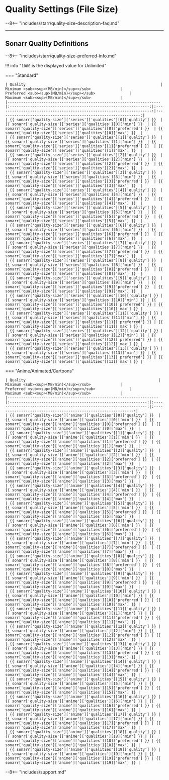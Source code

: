 # Quality Settings (File Size)

--8<-- "includes/starr/quality-size-description-faq.md"

---

## Sonarr Quality Definitions

--8<-- "includes/starr/quality-size-preferred-info.md"

!!! info "`1000` is the displayed value for Unlimited"

=== "Standard"

    | Quality                                                            |             Minimum <sub><sup>(MB/min)</sup></sub>             |               Preferred <sub><sup>(MB/min)</sup></sub>               |             Maximum <sub><sup>(MB/min)</sup></sub>             |
    |--------------------------------------------------------------------|:--------------------------------------------------------------:|:--------------------------------------------------------------------:|:--------------------------------------------------------------:|
    | {{ sonarr['quality-size']['series']['qualities'][0]['quality'] }}  | {{ sonarr['quality-size']['series']['qualities'][0]['min'] }}  | {{ sonarr['quality-size']['series']['qualities'][0]['preferred'] }}  | {{ sonarr['quality-size']['series']['qualities'][0]['max'] }}  |
    | {{ sonarr['quality-size']['series']['qualities'][1]['quality'] }}  | {{ sonarr['quality-size']['series']['qualities'][1]['min'] }}  | {{ sonarr['quality-size']['series']['qualities'][1]['preferred'] }}  | {{ sonarr['quality-size']['series']['qualities'][1]['max'] }}  |
    | {{ sonarr['quality-size']['series']['qualities'][2]['quality'] }}  | {{ sonarr['quality-size']['series']['qualities'][2]['min'] }}  | {{ sonarr['quality-size']['series']['qualities'][2]['preferred'] }}  | {{ sonarr['quality-size']['series']['qualities'][2]['max'] }}  |
    | {{ sonarr['quality-size']['series']['qualities'][3]['quality'] }}  | {{ sonarr['quality-size']['series']['qualities'][3]['min'] }}  | {{ sonarr['quality-size']['series']['qualities'][3]['preferred'] }}  | {{ sonarr['quality-size']['series']['qualities'][3]['max'] }}  |
    | {{ sonarr['quality-size']['series']['qualities'][4]['quality'] }}  | {{ sonarr['quality-size']['series']['qualities'][4]['min'] }}  | {{ sonarr['quality-size']['series']['qualities'][4]['preferred'] }}  | {{ sonarr['quality-size']['series']['qualities'][4]['max'] }}  |
    | {{ sonarr['quality-size']['series']['qualities'][5]['quality'] }}  | {{ sonarr['quality-size']['series']['qualities'][5]['min'] }}  | {{ sonarr['quality-size']['series']['qualities'][5]['preferred'] }}  | {{ sonarr['quality-size']['series']['qualities'][5]['max'] }}  |
    | {{ sonarr['quality-size']['series']['qualities'][6]['quality'] }}  | {{ sonarr['quality-size']['series']['qualities'][6]['min'] }}  | {{ sonarr['quality-size']['series']['qualities'][6]['preferred'] }}  | {{ sonarr['quality-size']['series']['qualities'][6]['max'] }}  |
    | {{ sonarr['quality-size']['series']['qualities'][7]['quality'] }}  | {{ sonarr['quality-size']['series']['qualities'][7]['min'] }}  | {{ sonarr['quality-size']['series']['qualities'][7]['preferred'] }}  | {{ sonarr['quality-size']['series']['qualities'][7]['max'] }}  |
    | {{ sonarr['quality-size']['series']['qualities'][8]['quality'] }}  | {{ sonarr['quality-size']['series']['qualities'][8]['min'] }}  | {{ sonarr['quality-size']['series']['qualities'][8]['preferred'] }}  | {{ sonarr['quality-size']['series']['qualities'][8]['max'] }}  |
    | {{ sonarr['quality-size']['series']['qualities'][9]['quality'] }}  | {{ sonarr['quality-size']['series']['qualities'][9]['min'] }}  | {{ sonarr['quality-size']['series']['qualities'][9]['preferred'] }}  | {{ sonarr['quality-size']['series']['qualities'][9]['max'] }}  |
    | {{ sonarr['quality-size']['series']['qualities'][10]['quality'] }} | {{ sonarr['quality-size']['series']['qualities'][10]['min'] }} | {{ sonarr['quality-size']['series']['qualities'][10]['preferred'] }} | {{ sonarr['quality-size']['series']['qualities'][10]['max'] }} |
    | {{ sonarr['quality-size']['series']['qualities'][11]['quality'] }} | {{ sonarr['quality-size']['series']['qualities'][11]['min'] }} | {{ sonarr['quality-size']['series']['qualities'][11]['preferred'] }} | {{ sonarr['quality-size']['series']['qualities'][11]['max'] }} |
    | {{ sonarr['quality-size']['series']['qualities'][12]['quality'] }} | {{ sonarr['quality-size']['series']['qualities'][12]['min'] }} | {{ sonarr['quality-size']['series']['qualities'][12]['preferred'] }} | {{ sonarr['quality-size']['series']['qualities'][12]['max'] }} |
    | {{ sonarr['quality-size']['series']['qualities'][13]['quality'] }} | {{ sonarr['quality-size']['series']['qualities'][13]['min'] }} | {{ sonarr['quality-size']['series']['qualities'][13]['preferred'] }} | {{ sonarr['quality-size']['series']['qualities'][13]['max'] }} |

=== "Anime/Animated/Cartoons"

    | Quality                                                           |            Minimum <sub><sup>(MB/min)</sup></sub>             |              Preferred <sub><sup>(MB/min)</sup></sub>               |            Maximum <sub><sup>(MB/min)</sup></sub>             |
    |-------------------------------------------------------------------|:-------------------------------------------------------------:|:-------------------------------------------------------------------:|:-------------------------------------------------------------:|
    | {{ sonarr['quality-size']['anime']['qualities'][0]['quality'] }}  | {{ sonarr['quality-size']['anime']['qualities'][0]['min'] }}  | {{ sonarr['quality-size']['anime']['qualities'][0]['preferred'] }}  | {{ sonarr['quality-size']['anime']['qualities'][0]['max'] }}  |
    | {{ sonarr['quality-size']['anime']['qualities'][1]['quality'] }}  | {{ sonarr['quality-size']['anime']['qualities'][1]['min'] }}  | {{ sonarr['quality-size']['anime']['qualities'][1]['preferred'] }}  | {{ sonarr['quality-size']['anime']['qualities'][1]['max'] }}  |
    | {{ sonarr['quality-size']['anime']['qualities'][2]['quality'] }}  | {{ sonarr['quality-size']['anime']['qualities'][2]['min'] }}  | {{ sonarr['quality-size']['anime']['qualities'][2]['preferred'] }}  | {{ sonarr['quality-size']['anime']['qualities'][2]['max'] }}  |
    | {{ sonarr['quality-size']['anime']['qualities'][3]['quality'] }}  | {{ sonarr['quality-size']['anime']['qualities'][3]['min'] }}  | {{ sonarr['quality-size']['anime']['qualities'][3]['preferred'] }}  | {{ sonarr['quality-size']['anime']['qualities'][3]['max'] }}  |
    | {{ sonarr['quality-size']['anime']['qualities'][4]['quality'] }}  | {{ sonarr['quality-size']['anime']['qualities'][4]['min'] }}  | {{ sonarr['quality-size']['anime']['qualities'][4]['preferred'] }}  | {{ sonarr['quality-size']['anime']['qualities'][4]['max'] }}  |
    | {{ sonarr['quality-size']['anime']['qualities'][5]['quality'] }}  | {{ sonarr['quality-size']['anime']['qualities'][5]['min'] }}  | {{ sonarr['quality-size']['anime']['qualities'][5]['preferred'] }}  | {{ sonarr['quality-size']['anime']['qualities'][5]['max'] }}  |
    | {{ sonarr['quality-size']['anime']['qualities'][6]['quality'] }}  | {{ sonarr['quality-size']['anime']['qualities'][6]['min'] }}  | {{ sonarr['quality-size']['anime']['qualities'][6]['preferred'] }}  | {{ sonarr['quality-size']['anime']['qualities'][6]['max'] }}  |
    | {{ sonarr['quality-size']['anime']['qualities'][7]['quality'] }}  | {{ sonarr['quality-size']['anime']['qualities'][7]['min'] }}  | {{ sonarr['quality-size']['anime']['qualities'][7]['preferred'] }}  | {{ sonarr['quality-size']['anime']['qualities'][7]['max'] }}  |
    | {{ sonarr['quality-size']['anime']['qualities'][8]['quality'] }}  | {{ sonarr['quality-size']['anime']['qualities'][8]['min'] }}  | {{ sonarr['quality-size']['anime']['qualities'][8]['preferred'] }}  | {{ sonarr['quality-size']['anime']['qualities'][8]['max'] }}  |
    | {{ sonarr['quality-size']['anime']['qualities'][9]['quality'] }}  | {{ sonarr['quality-size']['anime']['qualities'][9]['min'] }}  | {{ sonarr['quality-size']['anime']['qualities'][9]['preferred'] }}  | {{ sonarr['quality-size']['anime']['qualities'][9]['max'] }}  |
    | {{ sonarr['quality-size']['anime']['qualities'][10]['quality'] }} | {{ sonarr['quality-size']['anime']['qualities'][10]['min'] }} | {{ sonarr['quality-size']['anime']['qualities'][10]['preferred'] }} | {{ sonarr['quality-size']['anime']['qualities'][10]['max'] }} |
    | {{ sonarr['quality-size']['anime']['qualities'][11]['quality'] }} | {{ sonarr['quality-size']['anime']['qualities'][11]['min'] }} | {{ sonarr['quality-size']['anime']['qualities'][11]['preferred'] }} | {{ sonarr['quality-size']['anime']['qualities'][11]['max'] }} |
    | {{ sonarr['quality-size']['anime']['qualities'][12]['quality'] }} | {{ sonarr['quality-size']['anime']['qualities'][12]['min'] }} | {{ sonarr['quality-size']['anime']['qualities'][12]['preferred'] }} | {{ sonarr['quality-size']['anime']['qualities'][12]['max'] }} |
    | {{ sonarr['quality-size']['anime']['qualities'][13]['quality'] }} | {{ sonarr['quality-size']['anime']['qualities'][13]['min'] }} | {{ sonarr['quality-size']['anime']['qualities'][13]['preferred'] }} | {{ sonarr['quality-size']['anime']['qualities'][13]['max'] }} |
    | {{ sonarr['quality-size']['anime']['qualities'][14]['quality'] }} | {{ sonarr['quality-size']['anime']['qualities'][14]['min'] }} | {{ sonarr['quality-size']['anime']['qualities'][14]['preferred'] }} | {{ sonarr['quality-size']['anime']['qualities'][14]['max'] }} |
    | {{ sonarr['quality-size']['anime']['qualities'][15]['quality'] }} | {{ sonarr['quality-size']['anime']['qualities'][15]['min'] }} | {{ sonarr['quality-size']['anime']['qualities'][15]['preferred'] }} | {{ sonarr['quality-size']['anime']['qualities'][15]['max'] }} |
    | {{ sonarr['quality-size']['anime']['qualities'][16]['quality'] }} | {{ sonarr['quality-size']['anime']['qualities'][16]['min'] }} | {{ sonarr['quality-size']['anime']['qualities'][16]['preferred'] }} | {{ sonarr['quality-size']['anime']['qualities'][16]['max'] }} |
    | {{ sonarr['quality-size']['anime']['qualities'][17]['quality'] }} | {{ sonarr['quality-size']['anime']['qualities'][17]['min'] }} | {{ sonarr['quality-size']['anime']['qualities'][17]['preferred'] }} | {{ sonarr['quality-size']['anime']['qualities'][17]['max'] }} |
    | {{ sonarr['quality-size']['anime']['qualities'][18]['quality'] }} | {{ sonarr['quality-size']['anime']['qualities'][18]['min'] }} | {{ sonarr['quality-size']['anime']['qualities'][18]['preferred'] }} | {{ sonarr['quality-size']['anime']['qualities'][18]['max'] }} |
    | {{ sonarr['quality-size']['anime']['qualities'][19]['quality'] }} | {{ sonarr['quality-size']['anime']['qualities'][19]['min'] }} | {{ sonarr['quality-size']['anime']['qualities'][19]['preferred'] }} | {{ sonarr['quality-size']['anime']['qualities'][19]['max'] }} |

--8<-- "includes/support.md"
